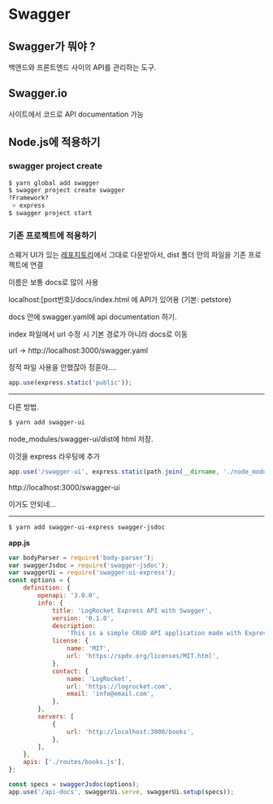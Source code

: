 # Swagger

## Swagger가 뭐야 ?

백엔드와 프론트엔드 사이의 API를 관리하는 도구.

## Swagger.io

사이트에서 코드로 API documentation 가능

## Node.js에 적용하기

### swagger project create

```sh
$ yarn global add swagger
$ swagger project create swagger
?Framework?
 > express
$ swagger project start
```

### 기존 프로젝트에 적용하기

스웨거 UI가 있는 [레포지토리](https://github.com/swagger-api/swagger-ui)에서 그대로 다운받아서, dist 폴더 안의 파일을 기존 프로젝트에 연결

이름은 보통 docs로 많이 사용

localhost:[port번호]/docs/index.html 에 API가 있어용 (기본: petstore)

docs 안에 swagger.yaml에 api documentation 하기.

index 파일에서 url 수정 시 기본 경로가 아니라 docs로 이동

url -> http://localhost:3000/swagger.yaml

정적 파일 사용을 안했잖아 정훈아....

```js
app.use(express.static('public'));
```

---

다른 방법.

```sh
$ yarn add swagger-ui
```

node_modules/swagger-ui/dist에 html 저장.

이것을 express 라우팅에 추가

```js
app.use('/swagger-ui', express.static(path.join(__dirname, './node_modules/swagger-ui/dist')));
```

http://localhost:3000/swagger-ui

이거도 안되네...

---

```sh
$ yarn add swagger-ui-express swagger-jsdoc
```

**app.js**

```js
var bodyParser = require('body-parser');
var swaggerJsdoc = require('swagger-jsdoc');
var swaggerUi = require('swagger-ui-express');
const options = {
	definition: {
		openapi: '3.0.0',
		info: {
			title: 'LogRocket Express API with Swagger',
			version: '0.1.0',
			description:
				'This is a simple CRUD API application made with Express and documented with Swagger',
			license: {
				name: 'MIT',
				url: 'https://spdx.org/licenses/MIT.html',
			},
			contact: {
				name: 'LogRocket',
				url: 'https://logrocket.com',
				email: 'info@email.com',
			},
		},
		servers: [
			{
				url: 'http://localhost:3000/books',
			},
		],
	},
	apis: ['./routes/books.js'],
};

const specs = swaggerJsdoc(options);
app.use('/api-docs', swaggerUi.serve, swaggerUi.setup(specs));
```
